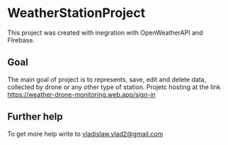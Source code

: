 # WeatherStationProject

This project was created with inegration with OpenWeatherAPI and FIrebase.

## Goal

The main goal of project is to represents, save, edit and delete data, collected by drone or any other type of station.
Projetc hosting at the link https://weather-drone-monitoring.web.app/sign-in

## Further help

To get more help write to vladislaw.vlad2@gmail.com
